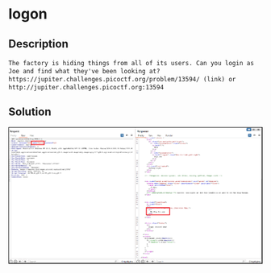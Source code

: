 # logon

## Description
```
The factory is hiding things from all of its users. Can you login as Joe and find what they've been looking at?
https://jupiter.challenges.picoctf.org/problem/13594/ (link) or http://jupiter.challenges.picoctf.org:13594
```

## Solution

![1](https://github.com/Kuanchiayi/CTF_Writeups/blob/main/Web%20Exploitation/logon/%E8%9E%A2%E5%B9%95%E6%93%B7%E5%8F%96%E7%95%AB%E9%9D%A2%202023-12-29%20173116.png)



